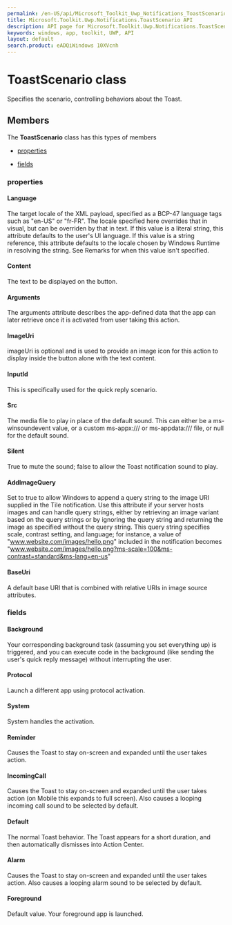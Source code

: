 ```yaml
---
permalink: /en-US/api/Microsoft_Toolkit_Uwp_Notifications_ToastScenario.htm
title: Microsoft.Toolkit.Uwp.Notifications.ToastScenario API 
description: API page for Microsoft.Toolkit.Uwp.Notifications.ToastScenario
keywords: windows, app, toolkit, UWP, API
layout: default
search.product: eADQiWindows 10XVcnh
---
```



# ToastScenario class

Specifies the scenario, controlling behaviors about the Toast.

## Members

The **ToastScenario** class has this types of members

* [properties](#properties)

* [fields](#fields)

### properties

#### Language

The target locale of the XML payload, specified as a BCP-47 language tags such as "en-US" or "fr-FR". The locale specified here overrides that in visual, but can be overriden by that in text. If this value is a literal string, this attribute defaults to the user's UI language. If this value is a string reference, this attribute defaults to the locale chosen by Windows Runtime in resolving the string. See Remarks for when this value isn't specified.



#### Content

The text to be displayed on the button.



#### Arguments

The arguments attribute describes the app-defined data that the app can later retrieve once it is activated from user taking this action.



#### ImageUri

imageUri is optional and is used to provide an image icon for this action to display inside the button alone with the text content.



#### InputId

This is specifically used for the quick reply scenario.



#### Src

The media file to play in place of the default sound. This can either be a ms-winsoundevent value, or a custom ms-appx:/// or ms-appdata:/// file, or null for the default sound.



#### Silent

True to mute the sound; false to allow the Toast notification sound to play.



#### AddImageQuery

Set to true to allow Windows to append a query string to the image URI supplied in the Tile notification. Use this attribute if your server hosts images and can handle query strings, either by retrieving an image variant based on the query strings or by ignoring the query string and returning the image as specified without the query string. This query string specifies scale, contrast setting, and language; for instance, a value of  "www.website.com/images/hello.png"  included in the notification becomes  "www.website.com/images/hello.png?ms-scale=100&ms-contrast=standard&ms-lang=en-us"



#### BaseUri

A default base URI that is combined with relative URIs in image source attributes.



### fields

#### Background

Your corresponding background task (assuming you set everything up) is triggered, and you can execute code in the background (like sending the user's quick reply message) without interrupting the user.



#### Protocol

Launch a different app using protocol activation.



#### System

System handles the activation.



#### Reminder

Causes the Toast to stay on-screen and expanded until the user takes action.



#### IncomingCall

Causes the Toast to stay on-screen and expanded until the user takes action (on Mobile this expands to full screen). Also causes a looping incoming call sound to be selected by default.



#### Default

The normal Toast behavior. The Toast appears for a short duration, and then automatically dismisses into Action Center.



#### Alarm

Causes the Toast to stay on-screen and expanded until the user takes action. Also causes a looping alarm sound to be selected by default.



#### Foreground

Default value. Your foreground app is launched.



